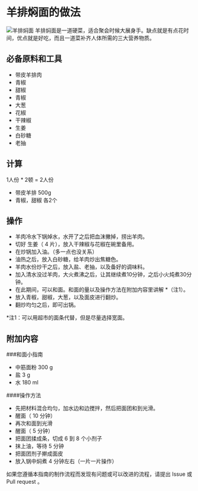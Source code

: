 # 羊排焖面的做法

![羊排焖面](./羊排焖面.jpg)
羊排焖面是一道硬菜，适合聚会时候大展身手。缺点就是有点花时间，优点就是好吃，而且一道菜补齐人体所需的三大营养物质。

## 必备原料和工具

- 带皮羊排肉
- 青椒
- 甜椒
- 青椒
- 大葱
- 花椒
- 干辣椒
- 生姜
- 白砂糖
- 老抽

## 计算
1人份 * 2顿 = 2人份
- 带皮羊排 500g
- 青椒，甜椒 各2个

## 操作

- 羊肉冷水下锅焯水，水开了之后把血沫撇掉，捞出羊肉。
- 切好 生姜（ 4 片），放入干辣椒与花椒在碗里备用。 
- 在炒锅加入油。（多一点也没关系）
- 油热之后，放入白砂糖，给羊肉炒出焦糖色。
- 羊肉水份炒干之后，放入盐、老抽，以及备好的调味料。
- 加入清水没过羊肉，大火煮沸之后，让其继续煮10分钟，之后小火炖煮30分钟。
 - 在此期间，可以和面。和面的量以及操作方法在附加内容里讲解 *（注1）。
- 放入青椒，甜椒，大葱，以及面皮进行翻炒。
- 翻炒均匀之后，即可出锅。


*注1：可以用超市的面条代替，但是尽量选择宽面。

## 附加内容
###和面小指南
 - 中筋面粉 300 g
 - 盐 3 g
 - 水 180 ml

####操作方法
 - 先把材料混合均匀，加水边和边搅拌，然后把面团和到光滑。
 - 醒面（ 10 分钟）
 - 再次和面到光滑
 - 醒面（ 5 分钟）
 - 把面团揉成条，切成 6 到 8 个小剂子
 - 抹上油，等待 5 分钟
 - 把面团剂子擀成面皮
 - 放入锅中焖煮 4 分钟左右（一片一片操作）

  
如果您遵循本指南的制作流程而发现有问题或可以改进的流程，请提出 Issue 或 Pull request 。
